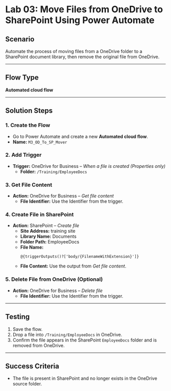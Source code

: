 # Lab 03: Move Files from OneDrive to SharePoint Using Power Automate

## Scenario
Automate the process of moving files from a OneDrive folder to a SharePoint document library, then remove the original file from OneDrive.

---

## Flow Type
**Automated cloud flow**

---

## Solution Steps

### 1. Create the Flow
- Go to Power Automate and create a new **Automated cloud flow**.
- **Name:** `M3_OD_To_SP_Mover`

### 2. Add Trigger
- **Trigger:** OneDrive for Business – *When a file is created (Properties only)*
    - **Folder:** `/Training/EmployeeDocs`

### 3. Get File Content
- **Action:** OneDrive for Business – *Get file content*
    - **File Identifier:** Use the Identifier from the trigger.

### 4. Create File in SharePoint
- **Action:** SharePoint – *Create file*
    - **Site Address:** training site
    - **Library Name:** Documents
    - **Folder Path:** EmployeeDocs
    - **File Name:**  
        ```
        @{triggerOutputs()?['body/{FilenameWithExtension}']}
        ```
    - **File Content:** Use the output from *Get file content*.

### 5. Delete File from OneDrive (Optional)
- **Action:** OneDrive for Business – *Delete file*
    - **File Identifier:** Use the Identifier from the trigger.

---

## Testing

1. Save the flow.
2. Drop a file into `/Training/EmployeeDocs` in OneDrive.
3. Confirm the file appears in the SharePoint `EmployeeDocs` folder and is removed from OneDrive.

---

## Success Criteria

- The file is present in SharePoint and no longer exists in the OneDrive source folder.
